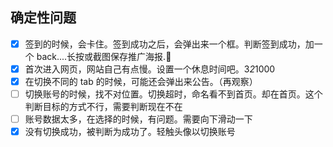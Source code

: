 ## 确定性问题

- [x] 签到的时候，会卡住。签到成功之后，会弹出来一个框。判断签到成功，加一个 back....长按或截图保存推广海报.
- [x] 首次进入网页，网站自己有点慢。设置一个休息时间吧。3*2*1000
- [x] 在切换不同的 tab 的时候，可能还会弹出来公告。（再观察）
- [ ] 切换账号的时候，找不对位置。切换超时，命名看不到首页。却在首页。这个判断目标的方式不行，需要判断现在不在
- [ ] 账号数据太多，在选择的时候，有问题。需要向下滑动一下
- [x] 没有切换成功，被判断为成功了。轻触头像以切换账号
